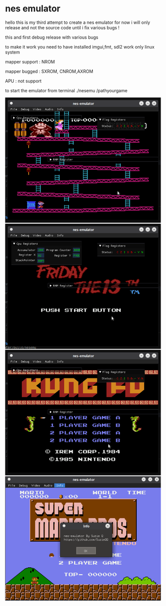 # nes emulator

hello this is my third attempt to create a nes emulator for now i will only release and not the source code until i fix various bugs !

this and first debug release with various bugs 

to make it work you need to have installed imgui,fmt, sdl2 work only linux system

mapper support : NROM


mapper bugged : SXROM, CNROM,AXROM

APU : not support


to start the emulator from terminal ./nesemu /pathyourgame

 ![Screenshot 1](https://github.com/SuzieQQ/nes-emulator-suzie-Q/blob/main/images/donkeykong.png)
 ![Screenshot 2](https://github.com/SuzieQQ/nes-emulator-suzie-Q/blob/main/images/friday.png)
 ![Screenshot 3](https://github.com/SuzieQQ/nes-emulator-suzie-Q/blob/main/images/kungfu.png)
 ![Screenshot 4](https://github.com/SuzieQQ/nes-emulator-suzie-Q/blob/main/images/supermario.png)
 
